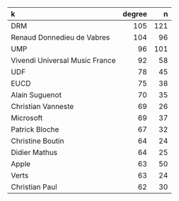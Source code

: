 |k                              | degree|   n|
|:------------------------------|------:|---:|
|DRM                            |    105| 121|
|Renaud Donnedieu de Vabres     |    104|  96|
|UMP                            |     96| 101|
|Vivendi Universal Music France |     92|  58|
|UDF                            |     78|  45|
|EUCD                           |     75|  38|
|Alain Suguenot                 |     70|  35|
|Christian Vanneste             |     69|  26|
|Microsoft                      |     69|  37|
|Patrick Bloche                 |     67|  32|
|Christine Boutin               |     64|  24|
|Didier Mathus                  |     64|  25|
|Apple                          |     63|  50|
|Verts                          |     63|  24|
|Christian Paul                 |     62|  30|
